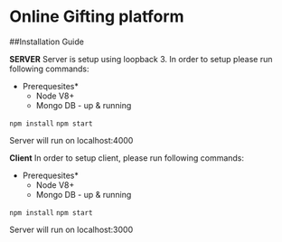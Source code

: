 # Online Gifting platform

##Installation Guide

**SERVER**
Server is setup using loopback 3. In order to setup please run following commands:

* Prerequesites*
  * Node V8+
  * Mongo DB - up & running 

`npm install`
`npm start`

Server will run on localhost:4000

**Client**
In order to setup client, please run following commands:

* Prerequesites*
  * Node V8+
  * Mongo DB - up & running 

`npm install`
`npm start`

Server will run on localhost:3000



